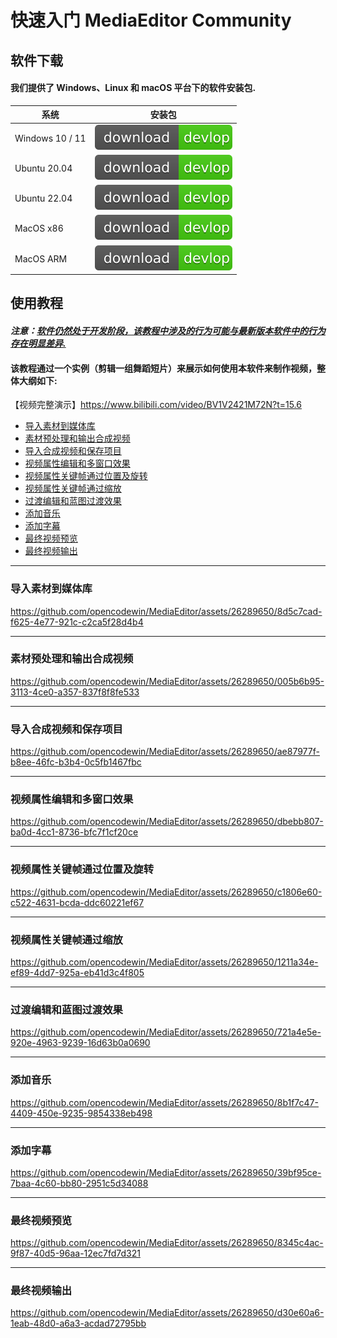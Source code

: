 # 快速入门 MediaEditor Community
## 软件下载
#### 我们提供了 Windows、Linux 和 macOS 平台下的软件安装包.

| 系统 | 安装包 |
| ------ | ---------------- |
| Windows 10 / 11 | <a href="https://github.com/opencodewin/MediaEditor/releases/download/v0.9.9/mec_SDL2_OpenGL3_win-x86_64-0.9.9.exe"><img src="../../docs/assets/download.svg"></a> |
| Ubuntu 20.04 | <a href="https://github.com/opencodewin/MediaEditor/releases/download/v0.9.9/MEC_SDL2_OpenGL3-ubuntu2004-x86_64-0.9.9.AppImage"><img src="../../docs/assets/download.svg"></a> |
| Ubuntu 22.04 | <a href="https://github.com/opencodewin/MediaEditor/releases/download/v0.9.9/MEC_SDL2_OpenGL3-ubuntu2204-x86_64-0.9.9.AppImage"><img src="../../docs/assets/download.svg"></a> |
| MacOS x86 | <a href="https://github.com/opencodewin/MediaEditor/releases/download/v0.9.9/MEC_SDL2_OpenGL3-MacOS-x86_64-0.9.9.dmg"><img src="../../docs/assets/download.svg"></a> |
| MacOS ARM | <a href="https://github.com/opencodewin/MediaEditor/releases/download/v0.9.9/MEC_SDL2_OpenGL3-MacOS-arm64-0.9.9.dmg"><img src="../../docs/assets/download.svg"></a> |

## 使用教程
#### ***注意：<u>软件仍然处于开发阶段，该教程中涉及的行为可能与最新版本软件中的行为存在明显差异.</u>***
#### 该教程通过一个实例（剪辑一组舞蹈短片）来展示如何使用本软件来制作视频，整体大纲如下: 
【视频完整演示】https://www.bilibili.com/video/BV1V2421M72N?t=15.6
- [导入素材到媒体库](#导入素材到媒体库)
- [素材预处理和输出合成视频](#素材预处理和输出合成视频)
- [导入合成视频和保存项目](#导入合成视频和保存项目)
- [视频属性编辑和多窗口效果](#视频属性编辑和多窗口效果)
- [视频属性关键帧通过位置及旋转](#视频属性关键帧通过位置及旋转)
- [视频属性关键帧通过缩放](#视频属性关键帧通过缩放)
- [过渡编辑和蓝图过渡效果](#过渡编辑和蓝图过渡效果)
- [添加音乐](#添加音乐)
- [添加字幕](#添加字幕)
- [最终视频预览](#最终视频预览)
- [最终视频输出](#最终视频输出)

---
### 导入素材到媒体库
https://github.com/opencodewin/MediaEditor/assets/26289650/8d5c7cad-f625-4e77-921c-c2ca5f28d4b4

---
### 素材预处理和输出合成视频
https://github.com/opencodewin/MediaEditor/assets/26289650/005b6b95-3113-4ce0-a357-837f8f8fe533

---
### 导入合成视频和保存项目
https://github.com/opencodewin/MediaEditor/assets/26289650/ae87977f-b8ee-46fc-b3b4-0c5fb1467fbc

---
### 视频属性编辑和多窗口效果
https://github.com/opencodewin/MediaEditor/assets/26289650/dbebb807-ba0d-4cc1-8736-bfc7f1cf20ce

---
### 视频属性关键帧通过位置及旋转
https://github.com/opencodewin/MediaEditor/assets/26289650/c1806e60-c522-4631-bcda-ddc60221ef67

---
### 视频属性关键帧通过缩放
https://github.com/opencodewin/MediaEditor/assets/26289650/1211a34e-ef89-4dd7-925a-eb41d3c4f805

---
### 过渡编辑和蓝图过渡效果
https://github.com/opencodewin/MediaEditor/assets/26289650/721a4e5e-920e-4963-9239-16d63b0a0690

---
### 添加音乐
https://github.com/opencodewin/MediaEditor/assets/26289650/8b1f7c47-4409-450e-9235-9854338eb498

---
### 添加字幕
https://github.com/opencodewin/MediaEditor/assets/26289650/39bf95ce-7baa-4c60-bb80-2951c5d34088

---
### 最终视频预览
https://github.com/opencodewin/MediaEditor/assets/26289650/8345c4ac-9f87-40d5-96aa-12ec7fd7d321

---
### 最终视频输出
https://github.com/opencodewin/MediaEditor/assets/26289650/d30e60a6-1eab-48d0-a6a3-acdad72795bb
